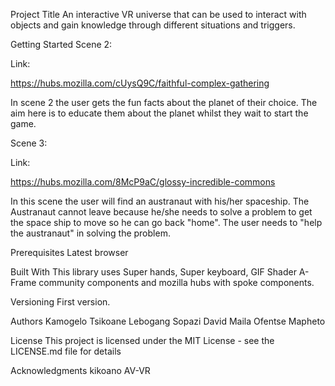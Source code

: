 Project Title
An interactive VR universe that can be used to interact with objects and gain knowledge through different situations and triggers. 

Getting Started
Scene 2:

Link: 

https://hubs.mozilla.com/cUysQ9C/faithful-complex-gathering

In scene 2 the user gets the fun facts about the planet of their choice. The aim here is to educate them about the planet whilst they wait to start the game.

Scene 3:

Link: 

https://hubs.mozilla.com/8McP9aC/glossy-incredible-commons

In this scene the user will find an austranaut with his/her spaceship. 
The Austranaut cannot leave because he/she needs to solve a problem to get the space ship to move so he can go back "home".
The user needs to "help the austranaut" in solving the problem.

Prerequisites
Latest browser

Built With
This library uses Super hands, Super keyboard, GIF Shader A-Frame community components and mozilla hubs with spoke components.

Versioning
First version.

Authors
Kamogelo Tsikoane
Lebogang Sopazi
David Maila
Ofentse Mapheto

License
This project is licensed under the MIT License - see the LICENSE.md file for details

Acknowledgments
kikoano
AV-VR
